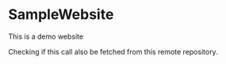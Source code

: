 # SampleWebsite
This is a demo website


Checking if this call also be fetched from this remote repository.

